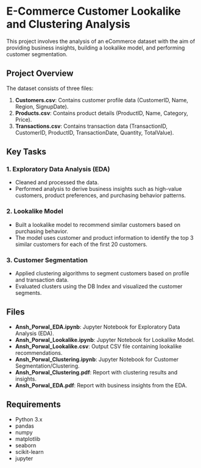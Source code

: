 # E-Commerce Customer Lookalike and Clustering Analysis

This project involves the analysis of an eCommerce dataset with the aim of providing business insights, building a lookalike model, and performing customer segmentation.

## Project Overview

The dataset consists of three files:
1. **Customers.csv**: Contains customer profile data (CustomerID, Name, Region, SignupDate).
2. **Products.csv**: Contains product details (ProductID, Name, Category, Price).
3. **Transactions.csv**: Contains transaction data (TransactionID, CustomerID, ProductID, TransactionDate, Quantity, TotalValue).

## Key Tasks

### 1. **Exploratory Data Analysis (EDA)**
   - Cleaned and processed the data.
   - Performed analysis to derive business insights such as high-value customers, product preferences, and purchasing behavior patterns.

### 2. **Lookalike Model**
   - Built a lookalike model to recommend similar customers based on purchasing behavior.
   - The model uses customer and product information to identify the top 3 similar customers for each of the first 20 customers.

### 3. **Customer Segmentation**
   - Applied clustering algorithms to segment customers based on profile and transaction data.
   - Evaluated clusters using the DB Index and visualized the customer segments.

## Files

- **Ansh_Porwal_EDA.ipynb**: Jupyter Notebook for Exploratory Data Analysis (EDA).
- **Ansh_Porwal_Lookalike.ipynb**: Jupyter Notebook for Lookalike Model.
- **Ansh_Porwal_Lookalike.csv**: Output CSV file containing lookalike recommendations.
- **Ansh_Porwal_Clustering.ipynb**: Jupyter Notebook for Customer Segmentation/Clustering.
- **Ansh_Porwal_Clustering.pdf**: Report with clustering results and insights.
- **Ansh_Porwal_EDA.pdf**: Report with business insights from the EDA.

## Requirements

- Python 3.x
- pandas
- numpy
- matplotlib
- seaborn
- scikit-learn
- jupyter


